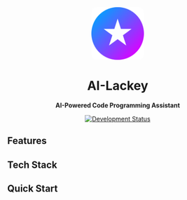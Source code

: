 <div align="center">

<img src="./public/logo.png" alt="Lackey Logo" width="120" height="120" style="border-radius: 12px;">

# AI-Lackey

**AI-Powered Code Programming Assistant**

[![Development Status](https://img.shields.io/badge/Status-In%20Development-yellow)](https://github.com/yourusername/ai-lackey)

</div>

## Features

## Tech Stack

## Quick Start
